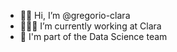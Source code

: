- 👋🏽 Hi, I’m @gregorio-clara
- 🧑🏾‍💻 I’m currently working at Clara
- 🔮 I'm part of the Data Science team

<!---
gregorio-clara/gregorio-clara is a ✨ special ✨ repository because its `README.md` (this file) appears on your GitHub profile.
You can click the Preview link to take a look at your changes.
--->
